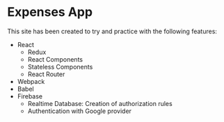# Expenses App

This site has been created to try and practice with the following features:

- React
  - Redux
  - React Components
  - Stateless Components
  - React Router
- Webpack
- Babel
- Firebase
  - Realtime Database: Creation of authorization rules
  - Authentication with Google provider
